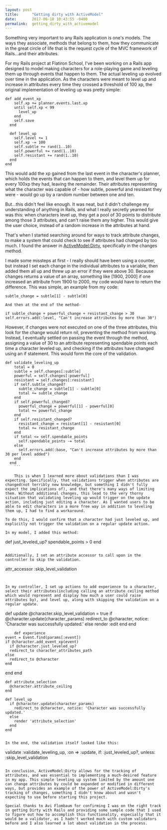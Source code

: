 ```yaml
---
layout: post
title:      "Getting dirty with ActiveModel"
date:       2017-06-18 10:43:55 -0400
permalink:  getting_dirty_with_activemodel
---
```



Something very important to any Rails application is one's models. The ways they associate, methods that belong to them, how they communicate in the great circle of life that is the request cycle of the MVC framework of Rails...and their attributes. 

For my Rails project at Flatiron School, I've been working on a Rails app designed to model making characters for a role-playing game and leveling them up through events that happen to them. The actual leveling up evolved over time in the application. As the characters were meant to level up and increase in attributes every time they crossed a threshold of 100 xp, the original implementation of leveling up was pretty simple:

```
def add_event_xp
    self.xp += planner.events.last.xp
    until self.xp < 99
      level_up
    end
    self.save
  end

  def level_up
    self.level += 1
    self.xp -= 100
    self.subtle += rand(1..10)
    self.powerful += rand(1..10)
    self.resistant += rand(1..10)
  end
end
```


This would add the xp gained from the last event in the character's planner, which holds the events that can happen to them, and level them up for every 100xp they had, leaving the remainder. Their attributes representing what the character was capable of - how subtle, powerful and resistant they were - would go up by a random number between one and ten. 

But...this didn't feel like enough. It was neat, but it didn't challenge my understanding of anything in Rails, and what I really secretly yearned for was this: when characters level up, they get a pool of 30 points to distribute among those 3 attributes, and can't raise them any higher. This would give the user choice, instead of a random increase in the attributes at hand. 

That's when I started searching around for ways to track attribute changes, to make a system that could check to see if attributes had changed by too much. I found the answer in [ActiveModel:Dirty](http://api.rubyonrails.org/classes/ActiveModel/Dirty.html), specifically in the changes method. 

I made some missteps at first - I really should have been using a counter, but instead I set each change in the individual attributes to a variable, then added them all up and threw up an error if they were above 30. Because changes returns a value of an array, something like [1900, 2000] if one increased an attribute from 1900 to 2000, my code would have to return the difference. This was simple, an example from my code: 

```
subtle_change = subtle[1] - subtle[0] 

And then at the end of the method-

if subtle_change + powerful_change + resistant_change > 30 
self.errors.add(:level, "Can't increase attributes by more than 30")
```

However, if changes were not executed on one of the three attributes, this look for the change would return nil, preventing the method from working. Instead, I eventually settled on passing the event through the method, assigning a value of 30 to an attribute representing spendable points each time a character leveled up, and checking if the attributes have changed using an if statement. This would form the core of the validation.


```
def validate_leveling_up
    total = 0
    subtle = self.changes[:subtle]
    powerful = self.changes[:powerful]
    resistant = self.changes[:resistant]
    if self.subtle_changed?
      subtle_change = subtle[1] - subtle[0]
      total += subtle_change
    end
    if self.powerful_changed?
      powerful_change = powerful[1] - powerful[0]
      total += powerful_change
    end
    if self.resistant_changed?
      resistant_change = resistant[1] - resistant[0]
      total += resistant_change
    end
    if total <= self.spendable_points
      self.spendable_points -= total
    else
      self.errors.add(:base, "Can't increase attributes by more than 30 per level added")
    end
  end
	```
	
	This is when I learned more about validations than I was expecting. Specifically, that validations trigger when attributes are changed(not terribly new knowledge, but something I didn't fully expect the implications of), and that there's many ways of limiting them. Without additional changes, this lead to the very thorny situation that validating leveling up would trigger on the update action, including just editing a character. As I wanted users to be able to edit characters in a more free way in addition to leveling them up, I had to find a workaround. 
	
To do this, I would confirm that a character had just leveled up, and explicitly not trigger the validation on a regular update action. 

In my model, I added this method: 

```
def just_leveled_up?
    spendable_points > 0
  end
```
	
Additionally, I set an attribute accessor to call upon in the controller to skip the validation. 

```
attr_accessor :skip_level_validation
```


In my controller, I set up actions to add experience to a character, select their attributes(including calling an attribute_ceiling method which would represent and display how much a user could raise attributes by), and level up, along with skipping the validation on a regular update.

```
def update
    @character.skip_level_validation = true
      if @character.update(character_params)
        redirect_to @character, notice: 'Character was successfully updated.'
      else
        render :edit
      end
    end
		
		def experience
    event = Event.find(params[:event])
    if @character.add_event_xp(event)
      if @character.just_leveled_up?
      redirect_to character_attributes_path
    else
      redirect_to @character
    end
  end
  end

    def attribute_selection
      @character.attribute_ceiling
    end

    def level_up
      if @character.update(character_params)
        redirect_to @character, notice: 'Character was successfully updated.'
      else
        render 'attribute_selection'
      end
    end
```
		
In the end, the validation itself looked like this:

```
validate :validate_leveling_up, :on => :update, if: :just_leveled_up?,
           unless: :skip_level_validation
```

In conclusion, ActiveModel:Dirty allows for the tracking of attributes, and was essential to implementing a much-desired feature in my app. This simple leveling up system limited by the amount one can change attributes by could be expanded or modified in different ways, but provides an example of the power of ActiveModel:Dirty's tracking of changes, something I didn't know about and wasn't expecting to use before starting this project. 

Special thanks to Avi Flombaum for confirming I was on the right track in getting Dirty with Rails and providing some sample code that I used to figure out how to accomplish this functionality, especially that it would be a validator, as I hadn't worked much with custom validators before and I also learned a lot about validation in the process. 
